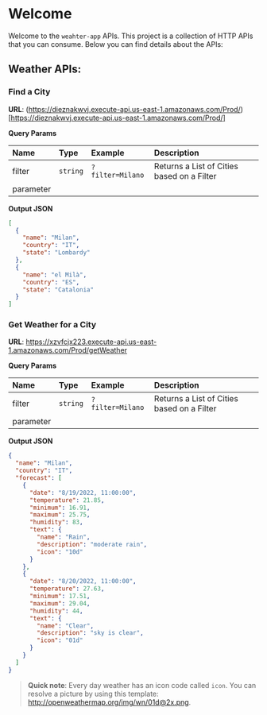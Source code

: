 # Welcome

Welcome to the `weahter-app` APIs. This project is a collection of HTTP APIs 
that you can consume. Below you can find details about the APIs:

## Weather APIs:

### Find a City

**URL**: (https://dieznakwvj.execute-api.us-east-1.amazonaws.com/Prod/)[https://dieznakwvj.execute-api.us-east-1.amazonaws.com/Prod/]

**Query Params**

| Name | Type | Example | Description | 
| :--- | :--- | :--- | :--- |
| filter | `string` | `?filter=Milano` | Returns a List of Cities based on a Filter
parameter |

**Output JSON**

```json
[
  {
    "name": "Milan",
    "country": "IT",
    "state": "Lombardy"
  },
  {
    "name": "el Milà",
    "country": "ES",
    "state": "Catalonia"
  }
]
```

### Get Weather for a City

**URL**: https://xzvfcjx223.execute-api.us-east-1.amazonaws.com/Prod/getWeather

**Query Params**

| Name | Type | Example | Description | 
| :--- | :--- | :--- | :--- |
| filter | `string` | `?filter=Milano` | Returns a List of Cities based on a Filter
parameter |

**Output JSON**

```json
{
  "name": "Milan",
  "country": "IT",
  "forecast": [
    {
      "date": "8/19/2022, 11:00:00",
      "temperature": 21.85,
      "minimum": 16.91,
      "maximum": 25.75,
      "humidity": 83,
      "text": {
        "name": "Rain",
        "description": "moderate rain",
        "icon": "10d"
      }
    },
    {
      "date": "8/20/2022, 11:00:00",
      "temperature": 27.63,
      "minimum": 17.51,
      "maximum": 29.04,
      "humidity": 44,
      "text": {
        "name": "Clear",
        "description": "sky is clear",
        "icon": "01d"
      }
    }
  ]
}
```

 > **Quick note**: Every day weather has an icon code called `icon`. You can resolve a picture
 by using this template: http://openweathermap.org/img/wn/01d@2x.png. <br />